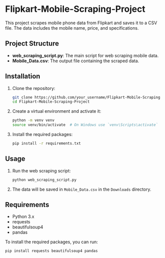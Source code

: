 # Flipkart-Mobile-Scraping-Project

This project scrapes mobile phone data from Flipkart and saves it to a CSV file. The data includes the mobile name, price, and specifications.

## Project Structure

- **web_scraping_script.py**: The main script for web scraping mobile data.
- **Mobile_Data.csv**: The output file containing the scraped data.

## Installation

1. Clone the repository:
    ```sh
    git clone https://github.com/your_username/Flipkart-Mobile-Scraping-Project.git
    cd Flipkart-Mobile-Scraping-Project
    ```

2. Create a virtual environment and activate it:
    ```sh
    python -m venv venv
    source venv/bin/activate  # On Windows use `venv\Scripts\activate`
    ```

3. Install the required packages:
    ```sh
    pip install -r requirements.txt
    ```

## Usage

1. Run the web scraping script:
    ```sh
    python web_scraping_script.py
    ```

2. The data will be saved in `Mobile_Data.csv` in the `Downloads` directory.

## Requirements

- Python 3.x
- requests
- beautifulsoup4
- pandas

To install the required packages, you can run:
```sh
pip install requests beautifulsoup4 pandas

